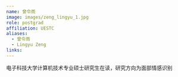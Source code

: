 ```yaml
---
name: 曾令雨
image: images/zeng_lingyu_1.jpg
role: postgrad
affiliation: UESTC
aliases:
  - 曾令雨
  - Lingyu Zeng
links:
---
```


电子科技大学计算机技术专业硕士研究生在读，研究方向为面部情感识别
